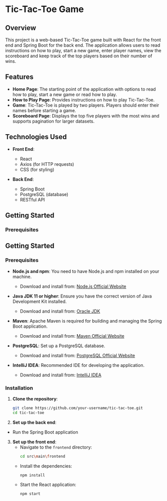 # Tic-Tac-Toe Game

## Overview

This project is a web-based Tic-Tac-Toe game built with React for the front end and Spring Boot for the back end. The application allows users to read instructions on how to play, start a new game, enter player names, view the scoreboard and keep track of the top players based on their number of wins.

## Features

- **Home Page**: The starting point of the application with options to read how to play, start a new game or read how to play.
- **How to Play Page**: Provides instructions on how to play Tic-Tac-Toe.
- **Game**: Tic-Tac-Toe is played by two players. Players should enter their names before starting a game.
- **Scoreboard Page**: Displays the top five players with the most wins and supports pagination for larger datasets.

## Technologies Used

- **Front End**:
    - React
    - Axios (for HTTP requests)
    - CSS (for styling)

- **Back End**:
    - Spring Boot
    - PostgreSQL (database)
    - RESTful API

## Getting Started

### Prerequisites

## Getting Started

### Prerequisites

- **Node.js and npm**: You need to have Node.js and npm installed on your machine.
    - Download and install from: [Node.js Official Website](https://nodejs.org/)

- **Java JDK 11 or higher**: Ensure you have the correct version of Java Development Kit installed.
    - Download and install from: [Oracle JDK](https://www.oracle.com/java/technologies/javase-jdk11-downloads.html)

- **Maven**: Apache Maven is required for building and managing the Spring Boot application.
    - Download and install from: [Maven Official Website](https://maven.apache.org/download.cgi)

- **PostgreSQL**: Set up a PostgreSQL database.
    - Download and install from: [PostgreSQL Official Website](https://www.postgresql.org/download/)

- **IntelliJ IDEA**: Recommended IDE for developing the application.
    - Download and install from: [IntelliJ IDEA](https://www.jetbrains.com/idea/download/)


### Installation

1. **Clone the repository**:
   ```bash
   git clone https://github.com/your-username/tic-tac-toe.git
   cd tic-tac-toe

2. **Set up the back end**:

 - Run the Spring Boot application

3. **Set up the front end**:
    - Navigate to the `frontend` directory:
      ```bash
      cd src\main\frontend
      ```
    - Install the dependencies:
      ```bash
      npm install
      ```
    - Start the React application:
      ```bash
      npm start
      ```

